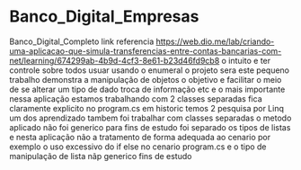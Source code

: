 # Banco_Digital_Empresas
Banco_Digital_Completo
link referencia  https://web.dio.me/lab/criando-uma-aplicacao-que-simula-transferencias-entre-contas-bancarias-com-net/learning/674299ab-4b9d-4cf3-8e61-b23d46fd9cb8
o intuito  e ter controle sobre todos usuar  usando o enumeral o projeto sera  este pequeno trabalho  demonstra a  manipulação de objetos  o  objetivo e facilitar o meio de se alterar um tipo de dado troca de informação etc e o mais importante nessa aplicação  estamos trabalhando com 2 classes separadas  fica claramente explicito   no program.cs em historic  temos 2  pesquisa
por  Linq  um dos aprendizado  tambem foi trabalhar com  classes separadas o metodo aplicado não foi  generico para fins de estudo foi separado os tipos de listas e nesta aplicação não a tratamento de forma adequada  ao cenario por exemplo o uso excessivo do if else no cenario program.cs  e o tipo de manipulação de lista nãp generico fins de estudo 
